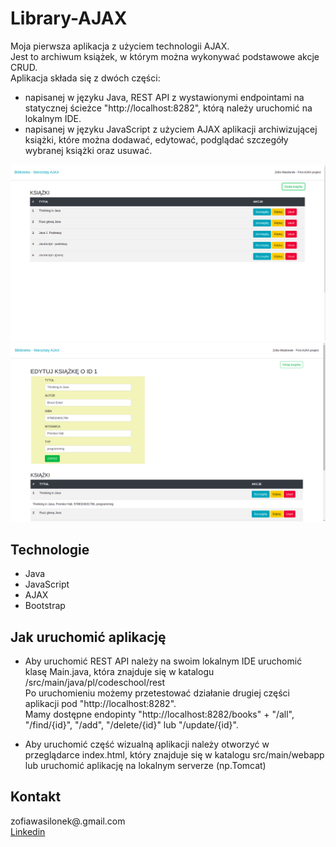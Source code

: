 # Library-AJAX

Moja pierwsza aplikacja z użyciem technologii AJAX.<br>
Jest to archiwum książek, w którym można wykonywać podstawowe akcje CRUD.<br>
Aplikacja składa się z dwóch części: 
 * napisanej w języku Java, REST API z wystawionymi endpointami na statycznej ścieżce "http://localhost:8282", którą należy uruchomić na lokalnym IDE.
 * napisanej w języku JavaScript z użyciem AJAX aplikacji archiwizującej książki, które można dodawać, edytować, podglądać szczegóły wybranej książki oraz usuwać.
 
<img src="./image/first.png"/>
<img src="/image/second.png"/>

## Technologie
 * Java
 * JavaScript
 * AJAX
 * Bootstrap

## Jak uruchomić aplikację
* Aby uruchomić REST API należy na swoim lokalnym IDE uruchomić klasę Main.java, która znajduje się w katalogu /src/main/java/pl/codeschool/rest<br>
    Po uruchomieniu możemy przetestować działanie drugiej części aplikacji pod "http://localhost:8282". <br>
    Mamy dostępne endopinty "http://localhost:8282/books" + "/all", "/find/{id}", "/add", "/delete/{id}" lub "/update/{id}".

* Aby uruchomić część wizualną aplikacji należy otworzyć w przeglądarce index.html, który znajduje się w katalogu src/main/webapp lub uruchomić aplikację na lokalnym serverze (np.Tomcat) 

## Kontakt 
zofiawasilonek@.gmail.com<br>
<a href="https://www.linkedin.com/in/zofia-wasilonek/">Linkedin</a>

